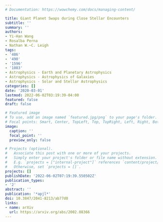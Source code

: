 ```yaml
---
# Documentation: https://wowchemy.com/docs/managing-content/

title: Giant Planet Swaps during Close Stellar Encounters
subtitle: ''
summary: ''
authors:
- Yi-Han Wang
- Rosalba Perna
- Nathan W.~C. Leigh
tags:
- '486'
- '490'
- '1596'
- '1083'
- Astrophysics - Earth and Planetary Astrophysics
- Astrophysics - Astrophysics of Galaxies
- Astrophysics - Solar and Stellar Astrophysics
categories: []
date: '2020-03-01'
lastmod: 2022-06-02T03:19:39-04:00
featured: false
draft: false

# Featured image
# To use, add an image named `featured.jpg/png` to your page's folder.
# Focal points: Smart, Center, TopLeft, Top, TopRight, Left, Right, BottomLeft, Bottom, BottomRight.
image:
  caption: ''
  focal_point: ''
  preview_only: false

# Projects (optional).
#   Associate this post with one or more of your projects.
#   Simply enter your project's folder or file name without extension.
#   E.g. `projects = ["internal-project"]` references `content/project/deep-learning/index.md`.
#   Otherwise, set `projects = []`.
projects: []
publishDate: '2022-06-02T07:19:39.550502Z'
publication_types:
- '2'
abstract: ''
publication: '*apjl*'
doi: 10.3847/2041-8213/ab77d0
links:
- name: arXiv
  url: https://arxiv.org/abs/2002.08366
---
```

